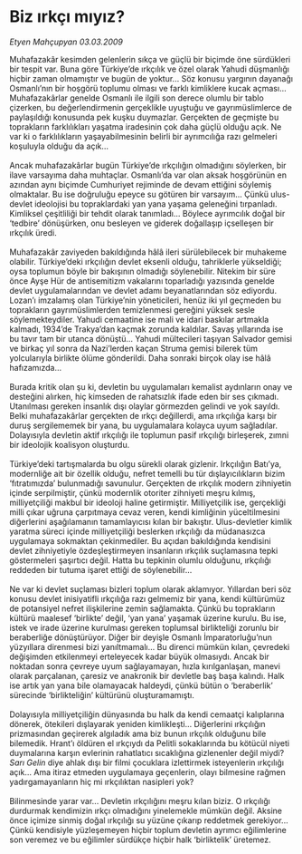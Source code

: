 # Biz ırkçı mıyız?

*Etyen Mahçupyan 03.03.2009*

<div class="taraf_structure_2col_1zq">
<div class="margen_n">



 <p>Muhafazakâr kesimden gelenlerin sıkça ve güçlü bir biçimde öne sürdükleri bir tespit var. Buna göre Türkiye’de ırkçılık ve özel olarak Yahudi düşmanlığı hiçbir zaman olmamıştır ve bugün de yoktur... Söz konusu yargının dayanağı Osmanlı’nın bir hoşgörü toplumu olması ve farklı kimliklere kucak açması... Muhafazakârlar genelde Osmanlı ile ilgili son derece olumlu bir tablo çizerken, bu değerlendirmenin gerçeklikle uyuştuğu ve gayrımüslimlerce de paylaşıldığı konusunda pek kuşku duymazlar. Gerçekten de geçmişte bu toprakların farklılıkları yaşatma iradesinin çok daha güçlü olduğu açık. Ne var ki o farklılıkların yaşayabilmesinin belirli bir ayrımcılığa razı gelmeleri koşuluyla olduğu da açık... <br/><br/>Ancak muhafazakârlar bugün Türkiye’de ırkçılığın olmadığını söylerken, bir ilave varsayıma daha muhtaçlar. Osmanlı’da var olan aksak hoşgörünün en azından aynı biçimde Cumhuriyet rejiminde de devam ettiğini söylemiş olmaktalar. Bu ise doğruluğu epeyce su götüren bir varsayım... Çünkü ulus-devlet ideolojisi bu topraklardaki yan yana yaşama geleneğini tırpanladı. Kimliksel çeşitliliği bir tehdit olarak tanımladı... Böylece ayrımcılık doğal bir ‘tedbire’ dönüşürken, onu besleyen ve giderek doğallaşıp içselleşen bir ırkçılık üredi. <br/><br/>Muhafazakâr zaviyeden bakıldığında hâlâ ileri sürülebilecek bir muhakeme olabilir. Türkiye’deki ırkçılığın devlet eksenli olduğu, tahriklerle yükseldiği; oysa toplumun böyle bir bakışının olmadığı söylenebilir. Nitekim bir süre önce Ayşe Hür de antisemitizm vakalarını toparladığı yazısında genelde devlet uygulamalarından ve devlet adamı beyanatlarından söz ediyordu. Lozan’ı imzalamış olan Türkiye’nin yöneticileri, henüz iki yıl geçmeden bu toprakların gayrımüslimlerden temizlenmesi gereğini yüksek sesle söylemekteydiler. Yahudi cemaatine ise mali ve idari baskılar artmakla kalmadı, 1934’de Trakya’dan kaçmak zorunda kaldılar. Savaş yıllarında ise bu tavır tam bir utanca dönüştü... Yahudi mültecileri taşıyan Salvador gemisi ve birkaç yıl sonra da Nazi’lerden kaçan Struma gemisi bilerek tüm yolcularıyla birlikte ölüme gönderildi. Daha sonraki birçok olay ise hâlâ hafızamızda... <br/><br/>Burada kritik olan şu ki, devletin bu uygulamaları kemalist aydınların onay ve desteğini alırken, hiç kimseden de rahatsızlık ifade eden bir ses çıkmadı. Utanılması gereken insanlık dışı olaylar görmezden gelindi ve yok sayıldı. Belki muhafazakârlar gerçekten de ırkçı değillerdi, ama ırkçılığa karşı bir duruş sergilememek bir yana, bu uygulamalara kolayca uyum sağladılar. Dolayısıyla devletin aktif ırkçılığı ile toplumun pasif ırkçılığı birleşerek, zımni bir ideolojik koalisyon oluşturdu. <br/><br/>Türkiye’deki tartışmalarda bu olgu sürekli olarak gizlenir. Irkçılığın Batı’ya, modernliğe ait bir özellik olduğu, nefret temelli bu tür dışlayıcılıkların bizim ‘fıtratımızda’ bulunmadığı savunulur. Gerçekten de ırkçılık modern zihniyetin içinde serpilmiştir, çünkü modernlik otoriter zihniyeti meşru kılmış, milliyetçiliği makbul bir ideoloji haline getirmiştir. Milliyetçilik ise, gerçekliği milli çıkar uğruna çarpıtmaya cevaz veren, kendi kimliğinin yüceltilmesini diğerlerini aşağılamanın tamamlayıcısı kılan bir bakıştır. Ulus-devletler kimlik yaratma süreci içinde milliyetçiliği beslerken ırkçılığı da müdanasızca uygulamaya sokmaktan çekinmediler. Bu açıdan bakıldığında kendisini devlet zihniyetiyle özdeşleştirmeyen insanların ırkçılık suçlamasına tepki göstermeleri şaşırtıcı değil. Hatta bu tepkinin olumlu olduğunu, ırkçılığı reddeden bir tutuma işaret ettiği de söylenebilir... <br/><br/>Ne var ki devlet suçlaması bizleri toplum olarak aklamıyor. Yıllardan beri söz konusu devlet inisiyatifli ırkçılığa razı gelmemiz bir yana, kendi kültürümüz de potansiyel nefret ilişkilerine zemin sağlamakta. Çünkü bu toprakların kültürü maalesef ‘birlikte’ değil, ‘yan yana’ yaşamak üzerine kurulu. Bu ise, istek ve irade üzerine kurulması gereken toplumsal birlikteliği zorunlu bir beraberliğe dönüştürüyor. Diğer bir deyişle Osmanlı İmparatorluğu’nun yüzyıllara direnmesi bizi yanıltmamalı... Bu direnci mümkün kılan, çevredeki değişimden etkilenmeyi erteleyecek kadar büyük olmasıydı. Ancak bir noktadan sonra çevreye uyum sağlayamayan, hızla kırılganlaşan, manevi olarak parçalanan, çaresiz ve anakronik bir devletle baş başa kalındı. Halk ise artık yan yana bile olamayacak haldeydi, çünkü bütün o ‘beraberlik’ sürecinde ‘birlikteliğin’ kültürünü oluşturamamıştı. <br/><br/>Dolayısıyla milliyetçiliğin dünyasında bu halk da kendi cemaatçi kalıplarına dönerek, ötekileri dışlayarak yeniden kimlikleşti... Diğerlerini ırkçılığın prizmasından geçirerek algıladık ama biz bunun ırkçılık olduğunu bile bilemedik. Hrant’ı öldüren el ırkçıydı da Pelitli sokaklarında bu kötücül niyeti duymalarına karşın evlerinin rahatlatıcı sıcaklığına gizlenenler değil miydi? <i>Sarı Gelin</i> diye ahlak dışı bir filmi çocuklara izlettirmek isteyenlerin ırkçılığı açık... Ama itiraz etmeden uygulamaya geçenlerin, olayı bilmesine rağmen yadırgamayanların hiç mi ırkçılıktan nasipleri yok? <br/><br/>Bilinmesinde yarar var... Devletin ırkçılığını meşru kılan biziz. O ırkçılığı durdurmak kendimizin ırkçı olmadığını yinelemekle mümkün değil. Aksine önce içimize sinmiş doğal ırkçılığı su yüzüne çıkarıp reddetmek gerekiyor... Çünkü kendisiyle yüzleşemeyen hiçbir toplum devletin ayrımcı eğilimlerine son veremez ve bu eğilimler sürdükçe hiçbir halk ‘birliktelik’ üretemez.</p>

<br/>


<div id="taraf_not">
</div>

</div>


</div>
